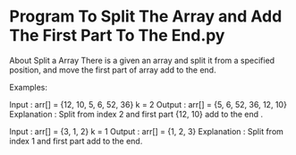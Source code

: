 # Program To Split The Array and Add The First Part To The End.py
 About Split a Array
There is a given an array and split it from a specified position, and move the first part of array add to the end.


Examples:

Input : arr[] = {12, 10, 5, 6, 52, 36}
            k = 2
Output : arr[] = {5, 6, 52, 36, 12, 10}
Explanation : Split from index 2 and first 
part {12, 10} add to the end .

Input : arr[] = {3, 1, 2}
           k = 1
Output : arr[] = {1, 2, 3}
Explanation : Split from index 1 and first
part add to the end.
